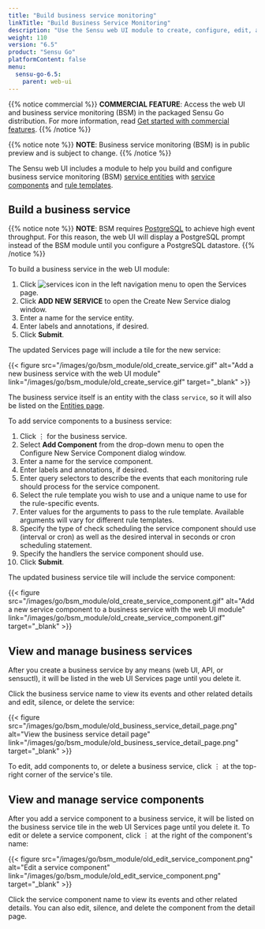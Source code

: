 ```yaml
---
title: "Build business service monitoring"
linkTitle: "Build Business Service Monitoring"
description: "Use the Sensu web UI module to create, configure, edit, and delete business service monitoring (BSM) service entities, service components, and rule templates."
weight: 110
version: "6.5"
product: "Sensu Go"
platformContent: false
menu:
  sensu-go-6.5:
    parent: web-ui
---
```


{{% notice commercial %}}
**COMMERCIAL FEATURE**: Access the web UI and business service monitoring (BSM) in the packaged Sensu Go distribution.
For more information, read [Get started with commercial features](../../commercial/).
{{% /notice %}}

{{% notice note %}}
**NOTE**: Business service monitoring (BSM) is in public preview and is subject to change.
{{% /notice %}}

The Sensu web UI includes a module to help you build and configure business service monitoring (BSM) [service entities][4] with [service components][1] and [rule templates][2].

## Build a business service

{{% notice note %}}
**NOTE**: BSM requires [PostgreSQL](../../operations/deploy-sensu/scale-event-storage/) to achieve high event throughput.
For this reason, the web UI will display a PostgreSQL prompt instead of the BSM module until you configure a PostgreSQL datastore.
{{% /notice %}}

To build a business service in the web UI module:

1. Click ![services icon](/images/go/bsm_module/old_web_ui_services_icon.png) in the left navigation menu to open the Services page.
2. Click **ADD NEW SERVICE** to open the Create New Service dialog window.
3. Enter a name for the service entity.
4. Enter labels and annotations, if desired.
5. Click **Submit**.

The updated Services page will include a tile for the new service:

{{< figure src="/images/go/bsm_module/old_create_service.gif" alt="Add a new business service with the web UI module" link="/images/go/bsm_module/old_create_service.gif" target="_blank" >}}

The business service itself is an entity with the class `service`, so it will also be listed on the [Entities page][3].

To add service components to a business service:

1. Click ⋮ for the business service.
2. Select **Add Component** from the drop-down menu to open the Configure New Service Component dialog window.
3. Enter a name for the service component.
4. Enter labels and annotations, if desired.
5. Enter query selectors to describe the events that each monitoring rule should process for the service component.
6. Select the rule template you wish to use and a unique name to use for the rule-specific events.
7. Enter values for the arguments to pass to the rule template.
Available arguments will vary for different rule templates.
8. Specify the type of check scheduling the service component should use (interval or cron) as well as the desired interval in seconds or cron scheduling statement.
9. Specify the handlers the service component should use.
10. Click **Submit**.

The updated business service tile will include the service component:

{{< figure src="/images/go/bsm_module/old_create_service_component.gif" alt="Add a new service component to a business service with the web UI module" link="/images/go/bsm_module/old_create_service_component.gif" target="_blank" >}}

## View and manage business services

After you create a business service by any means (web UI, API, or sensuctl), it will be listed in the web UI Services page until you delete it.

Click the business service name to view its events and other related details and edit, silence, or delete the service:

{{< figure src="/images/go/bsm_module/old_business_service_detail_page.png" alt="View the business service detail page" link="/images/go/bsm_module/old_business_service_detail_page.png" target="_blank" >}}

To edit, add components to, or delete a business service, click ⋮ at the top-right corner of the service's tile.

## View and manage service components

After you add a service component to a business service, it will be listed on the business service tile in the web UI Services page until you delete it.
To edit or delete a service component, click ⋮ at the right of the component's name:

{{< figure src="/images/go/bsm_module/old_edit_service_component.png" alt="Edit a service component" link="/images/go/bsm_module/old_edit_service_component.png" target="_blank" >}}

Click the service component name to view its events and other related details.
You can also edit, silence, and delete the component from the detail page.


[1]: ../../observability-pipeline/observe-schedule/service-components/
[2]: ../../observability-pipeline/observe-schedule/rule-templates/
[3]: ../view-manage-resources/#manage-entities
[4]: ../../observability-pipeline/observe-entities/#service-entities
